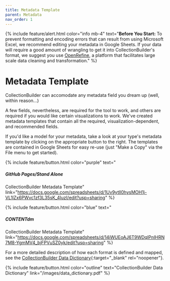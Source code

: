 ```yaml
---
title: Metadata Template
parent: Metadata
nav_order: 1
---
```


{% include feature/alert.html color="info mb-4" text="**Before You Start:** To prevent formatting and encoding errors that can result from using Microsoft Excel, we recommend editing your metadata in Google Sheets. If your data will require a good amount of wrangling to get it into CollectionBuilder's format, we suggest you use [OpenRefine](http://openrefine.org/), a platform that facilitates large scale data cleaning and transformation." %}  

# Metadata Template

CollectionBuilder can accomodate any metadata field you dream up (well, within reason...) 

A few fields, nevertheless, are required for the tool to work, and others are required if you would like certain visualizations to work. We've created metadata templates that contain all the required, visualization-dependent, and recommended fields. 

If you'd like a model for your metadata, take a look at your type's metadata template by clicking on the appropriate button to the right. The templates are contained in Google Sheets for easy re-use (just "Make a Copy" via the File menu to get started).

{% include feature/button.html color="purple" text="<h5>GitHub Pages/Stand Alone</h5> CollectionBuilder Metadata Template" link="https://docs.google.com/spreadsheets/d/1Uv9ytll0hysMOH1j-VL1lZx6PWvc1zf3L35sK_4IuzI/edit?usp=sharing" %}

{% include feature/button.html color="blue" text="<h5>CONTENTdm</h5> CollectionBuilder Metadata Template" link="https://docs.google.com/spreadsheets/d/14iWUEoAJ6T9WDqlPnIHRN7M8-YgmMV4_bjFPVuSZ0yk/edit?usp=sharing" %}

For a more detailed description of how each format is defined and mapped, see the [CollectionBuilder Data Dictionary](/images/data_dictionary.pdf){:target="_blank" rel="noopener"}.

{% include feature/button.html color="outline" text="CollectionBuilder Data Dictionary" link="/images/data_dictionary.pdf" %}
